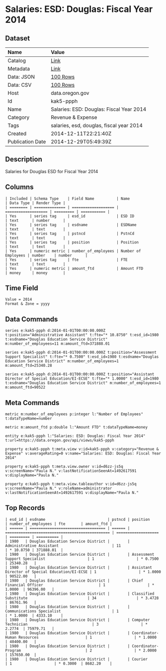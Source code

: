 # Salaries: ESD: Douglas: Fiscal Year 2014

## Dataset

| Name | Value |
| :--- | :---- |
| Catalog | [Link](https://catalog.data.gov/dataset/salaries-esd-douglas-fiscal-year-2014-45b6f) |
| Metadata | [Link](https://data.oregon.gov/api/views/kak5-ppph) |
| Data: JSON | [100 Rows](https://data.oregon.gov/api/views/kak5-ppph/rows.json?max_rows=100) |
| Data: CSV | [100 Rows](https://data.oregon.gov/api/views/kak5-ppph/rows.csv?max_rows=100) |
| Host | data.oregon.gov |
| Id | kak5-ppph |
| Name | Salaries: ESD: Douglas: Fiscal Year 2014 |
| Category | Revenue & Expense |
| Tags | salaries, esd, douglas, fiscal year 2014 |
| Created | 2014-12-11T22:21:40Z |
| Publication Date | 2014-12-29T05:49:39Z |

## Description

Salaries for Douglas ESD for Fiscal Year 2014

## Columns

```ls
| Included | Schema Type    | Field Name          | Name                | Data Type | Render Type |
| ======== | ============== | =================== | =================== | ========= | =========== |
| Yes      | series tag     | esd_id              | ESD ID              | text      | number      |
| Yes      | series tag     | esdname             | ESDName             | text      | text        |
| Yes      | series tag     | pstncd              | PstnCd              | text      | text        |
| Yes      | series tag     | position            | Position            | text      | text        |
| Yes      | numeric metric | number_of_employees | Number of Employees | number    | number      |
| Yes      | series tag     | fte                 | FTE                 | text      | text        |
| Yes      | numeric metric | amount_ftd          | Amount FTD          | money     | money       |
```

## Time Field

```ls
Value = 2014
Format & Zone = yyyy
```

## Data Commands

```ls
series e:kak5-ppph d:2014-01-01T00:00:00.000Z t:position="Administrative Assistant" t:fte="* 10.8750" t:esd_id=1980 t:esdname="Douglas Education Service District" m:number_of_employees=11 m:amount_ftd=371888.01

series e:kak5-ppph d:2014-01-01T00:00:00.000Z t:position="Assessment Support Specialist" t:fte="* 0.7500" t:esd_id=1980 t:esdname="Douglas Education Service District" m:number_of_employees=1 m:amount_ftd=25340.28

series e:kak5-ppph d:2014-01-01T00:00:00.000Z t:position="Assistant Director of Special Education/EI-ECSE" t:fte="* 1.0000" t:esd_id=1980 t:esdname="Douglas Education Service District" m:number_of_employees=1 m:amount_ftd=90522
```

## Meta Commands

```ls
metric m:number_of_employees p:integer l:"Number of Employees" t:dataTypeName=number

metric m:amount_ftd p:double l:"Amount FTD" t:dataTypeName=money

entity e:kak5-ppph l:"Salaries: ESD: Douglas: Fiscal Year 2014" t:url=https://data.oregon.gov/api/views/kak5-ppph

property e:kak5-ppph t:meta.view v:id=kak5-ppph v:category="Revenue & Expense" v:averageRating=0 v:name="Salaries: ESD: Douglas: Fiscal Year 2014"

property e:kak5-ppph t:meta.view.owner v:id=d6zz-js5q v:screenName="Paula N." v:lastNotificationSeenAt=1492617591 v:displayName="Paula N."

property e:kak5-ppph t:meta.view.tableauthor v:id=d6zz-js5q v:screenName="Paula N." v:roleName=administrator v:lastNotificationSeenAt=1492617591 v:displayName="Paula N."
```

## Top Records

```ls
| esd_id | esdname                            | pstncd | position                                        | number_of_employees | fte       | amount_ftd | 
| ====== | ================================== | ====== | =============================================== | =================== | ========= | ========== | 
| 1980   | Douglas Education Service District |        | Administrative Assistant                        | 11                  | * 10.8750 | 371888.01  | 
| 1980   | Douglas Education Service District |        | Assessment Support Specialist                   | 1                   | * 0.7500  | 25340.28   | 
| 1980   | Douglas Education Service District |        | Assistant Director of Special Education/EI-ECSE | 1                   | * 1.0000  | 90522.00   | 
| 1980   | Douglas Education Service District |        | Chief Financial Officer                         | 1                   | * 1.0000  | 96396.00   | 
| 1980   | Douglas Education Service District |        | Classified Substitute                           | 34                  | * 3.4728  | 86761.96   | 
| 1980   | Douglas Education Service District |        | Communications Specialist                       | 1                   | * 1.0000  | 4333.10    | 
| 1980   | Douglas Education Service District |        | Computer Technician                             | 3                   | * 2.2774  | 75979.71   | 
| 1980   | Douglas Education Service District |        | Coordinator-Human Resources                     | 1                   | * 1.0000  | 40400.00   | 
| 1980   | Douglas Education Service District |        | Coordinator-Program                             | 2                   | * 2.0000  | 157650.00  | 
| 1980   | Douglas Education Service District |        | Courier                                         | 1                   | * 0.3000  | 8682.20    | 
```